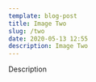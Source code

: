 ```yaml
---
template: blog-post
title: Image Two
slug: /two
date: 2020-05-13 12:55
description: Image Two
---
```

Description

